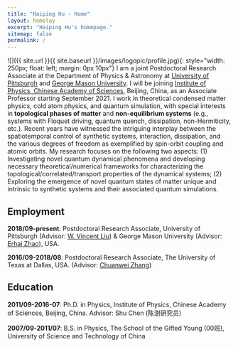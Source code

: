 ```yaml
---
title: "Haiping Hu - Home"
layout: homelay
excerpt: "Haiping Hu's homepage."
sitemap: false
permalink: /
---
```


![]({{ site.url }}{{ site.baseurl }}/images/logopic/profile.jpg){: style="width: 250px; float: left; margin: 0px  10px"}
I am a joint Postdoctoral Research Associate at the Department of Physics & Astronomy at [University of Pittsburgh](https://www.physicsandastronomy.pitt.edu/) and [George Mason University](https://science.gmu.edu/academics/departments-units/physics-and-astronomy-department). I will be joining [Institute of Physics, Chinese Academy of Sciences](http://www.iop.cas.cn/), Beijing, China, as an Associate Professor starting September 2021. I work in theoretical condensed matter physics, cold atom physics, and quantum simulation, with special interests in **topological phases of matter** and **non-equilibrium systems** (e.g., systems with Floquet driving, quantum quench, dissipation, non-Hermiticity, etc.). Recent years have witnessed the intriguing interplay between the spatiotemporal control of synthetic systems, interaction, dissipation, and the various degrees of freedom as exemplified by spin-orbit coupling and atomic orbits. My research focuses on the following two aspects: (1) Investigating novel quantum dynamical phenomena and developing necessary theoretical/numerical frameworks for characterizing the topological/correlated/transport properties of the dynamical systems; (2) Exploring the emergence of novel quantum states of matter unique and intrinsic to synthetic systems and their associated quantum simulations.


## Employment ##

**2018/09-present**: Postdoctoral Research Associate, University of Pittsburgh (Advisor: [W. Vincent Liu](http://liu.phyast.pitt.edu/)) & George Mason University (Advisor: [Erhai Zhao](https://ezhao.physics.gmu.edu/)), USA.

**2016/09-2018/08**: Postdoctoral Research Associate, The University of Texas at Dallas, USA. (Advisor: [Chuanwei Zhang](https://personal.utdallas.edu/~cxz124830/))

## Education ##
**2011/09-2016-07**: Ph.D. in Physics, Institute of Physics, Chinese Academy of Sciences, Beijing, China. Advisor: Shu Chen (陈澍研究员)

**2007/09-2011/07**: B.S. in Physics, The School of the Gifted Young (00班), University of Science and Technology of China
